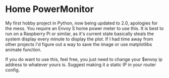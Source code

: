 # Home PowerMonitor
My first hobby project in Python, now being updated to 2.0, apologies for the mess.
You require an Envoy S home power meter to use this.
It is best to run on a Raspberry Pi or similar, as it's current state basically steals the system display every minute to display the plot. If I had time away from other projects I'd figure out a way to save the image or use matplotlibs animate function.

If you do want to use this, feel free, you just need to change your $envoy ip address to whatever yours is. Suggest making it a static IP in your router config.
